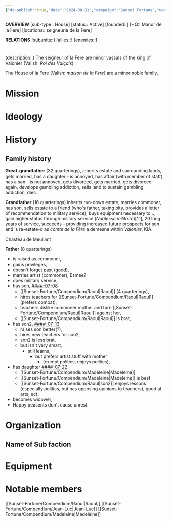 ```yaml
---
{"dg-publish":true,"date":"2024-08-31","campaign":"Sunset Fortune","world":"Tor","game_date":null,"type":"faction","first mentioned":null,"met":null,"rel":null,"tags":["sf","faction"],"icon":"FasUsers","permalink":"/sunset-fortune/compendium/la-fere/","dgPassFrontmatter":true,"created":"2024-08-31T22:29:55.377+09:30","updated":"2025-07-22T12:58:03.981+09:30"}
---
```


**OVERVIEW**
[sub-type:: House]
[status:: Active]
[founded::]
[HQ:: Manor de la Fere]
[locations:: seigneurie de la Fere]

**RELATIONS**
[subunits::]
[allies::]
[enemies::]

# 
(description::)
The seigneur of la Fere are minor vassals of the king of Valonier (Valish: *Roi des Valçais*)

The House of la Fere (Valish: *maison de la Fere*) are a minor noble family,




# Mission


# Ideology



# History



## Family history 
**Great-grandfather** (32 quarterings), inherits estate and surrounding lands, gets married, has a daughter - is annoyed, has affair (with member of staff), has a son - is not annoyed, gets divorced, gets married, gets divorced again, develops gambling addiction,  sells land to sustain gambling addiction, dies.

**Grandfather** (16 quarterings) inherits run-down estate, marries commoner, has son, sells estate to a friend (who's father, taking pity, provides a letter of recommendation to military service), buys equipment necessary to..., gain higher status through military service (*Noblesse militaire*)[^1], 20 long years of service, succeeds - providing increased future prospects for son and is re-estate-d as *comte de la Fère* a demesne within *Valonier*, KIA.

Chasteau de Meullant

**Father** (8 quarterings) 
- is raised as commoner, 
- gains privileges, 
- doesn't forget past (good), 
- marries artist (commoner),  Esmée?
- does military service, 
- has son, [####-07-08](https://en.wikipedia.org/wiki/List_of_name_days_in_France)
	- [[Sunset-Fortune/Compendium/Raoul\|Raoul]] (4 quarterings), 
	- hires teachers for [[Sunset-Fortune/Compendium/Raoul\|Raoul]] (prefers combat), 
	- teachers dislike commoner mother and turn [[Sunset-Fortune/Compendium/Raoul\|Raoul]] against her, 
	- [[Sunset-Fortune/Compendium/Raoul\|Raoul]] is brat, 
- has son2, [####-07-13](https://en.wikipedia.org/wiki/List_of_name_days_in_France) 
	- raises son better(?), 
	- hires new teachers for son2, 
	- son2 is less brat,
	- but isn't very smart, 
		- still learns, 
			- but prefers artist stuff with mother 
				- ~~(except politics, enjoys politics),~~ 
- has daughter [####-07-22](https://en.wikipedia.org/wiki/List_of_name_days_in_France)
	- [[Sunset-Fortune/Compendium/Madeleine\|Madeleine]]
	- [[Sunset-Fortune/Compendium/Madeleine\|Madeleine]] is best
	- [[Sunset-Fortune/Compendium/Raoul\|son2]] enjoys lessons (especially politics, but has opposing opinions to teachers), good at arts, ect.  
- becomes widower, 
- Happy peasents don't cause unrest.

# Organization



## Name of Sub faction 



# Equipment



# Notable members
[[Sunset-Fortune/Compendium/Raoul\|Raoul]]
[[Sunset-Fortune/Compendium/Jean-Luc\|Jean-Luc]]
[[Sunset-Fortune/Compendium/Madeleine\|Madeleine]]

